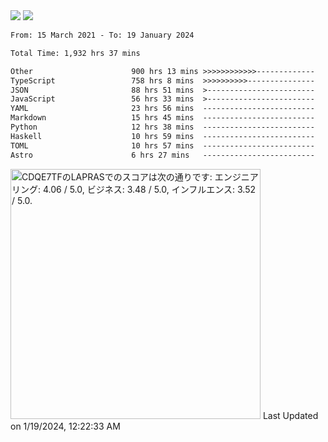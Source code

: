 <div>
  <img src="https://github-readme-stats.vercel.app/api?username=naporin0624&count_private=true&show_icons=true" />
  <img src="https://github-readme-stats.vercel.app/api/top-langs/?username=naporin0624&layout=compact&hide=css" />
  <!--START_SECTION:waka-->

```txt
From: 15 March 2021 - To: 19 January 2024

Total Time: 1,932 hrs 37 mins

Other                      900 hrs 13 mins >>>>>>>>>>>>-------------   46.58 %
TypeScript                 758 hrs 8 mins  >>>>>>>>>>---------------   39.23 %
JSON                       88 hrs 51 mins  >------------------------   04.60 %
JavaScript                 56 hrs 33 mins  >------------------------   02.93 %
YAML                       23 hrs 56 mins  -------------------------   01.24 %
Markdown                   15 hrs 45 mins  -------------------------   00.82 %
Python                     12 hrs 38 mins  -------------------------   00.65 %
Haskell                    10 hrs 59 mins  -------------------------   00.57 %
TOML                       10 hrs 57 mins  -------------------------   00.57 %
Astro                      6 hrs 27 mins   -------------------------   00.33 %
```

<!--END_SECTION:waka-->
  
  <!--START_SECTION:lapras-card-->
<p ><a href="https://lapras.com/public/CDQE7TF" target="_blank" rel="noopener noreferrer"><img alt="CDQE7TFのLAPRASでのスコアは次の通りです: エンジニアリング: 4.06 / 5.0, ビジネス: 3.48 / 5.0, インフルエンス: 3.52 / 5.0." src="https://lapras-card-generator.vercel.app/api/svg?e=4.06&b=3.48&i=3.52&b1=%23232323&b2=%236d6d6d&i1=%23212121&i2=%23818181&l=ja" width="400" ></a>  
Last Updated on 1/19/2024, 12:22:33 AM</p>
<!--END_SECTION:lapras-card-->
</div>
